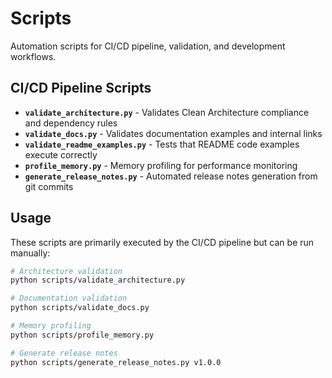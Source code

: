# Scripts

Automation scripts for CI/CD pipeline, validation, and development workflows.

## CI/CD Pipeline Scripts

- **`validate_architecture.py`** - Validates Clean Architecture compliance and dependency rules
- **`validate_docs.py`** - Validates documentation examples and internal links
- **`validate_readme_examples.py`** - Tests that README code examples execute correctly
- **`profile_memory.py`** - Memory profiling for performance monitoring
- **`generate_release_notes.py`** - Automated release notes generation from git commits

## Usage

These scripts are primarily executed by the CI/CD pipeline but can be run manually:

```bash
# Architecture validation
python scripts/validate_architecture.py

# Documentation validation  
python scripts/validate_docs.py

# Memory profiling
python scripts/profile_memory.py

# Generate release notes
python scripts/generate_release_notes.py v1.0.0
```